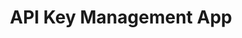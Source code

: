 ---
title: "API Key Management App"
draft: false
image: "api-keys-app.png"
alt: "API Key Management App"
link1: "/work/api-keys-app/"
link2: "/work/api-keys-app/"
color: "#bcd0d7"
weight: 6
---